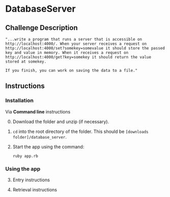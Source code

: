 # DatabaseServer

## Challenge Description  

```
"...write a program that runs a server that is accessible on http://localhost:4000/. When your server receives a request on http://localhost:4000/set?somekey=somevalue it should store the passed key and value in memory. When it receives a request on http://localhost:4000/get?key=somekey it should return the value stored at somekey.

If you finish, you can work on saving the data to a file."
```

## Instructions

### Installation
Via **Command line** instructions

0. Download the folder and unzip (if necessary).

1. `cd` into the root directory of the folder. This should be `[downloads folder]/database_server`.

2. Start the app using the command:
   ```
   ruby app.rb
   ```

### Using the app

3. Entry instructions

4. Retrieval instructions
